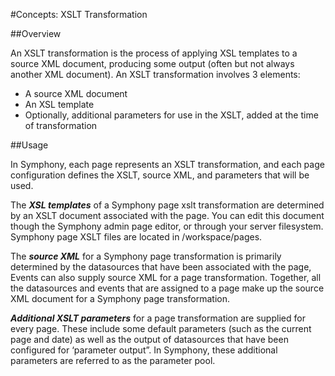 #Concepts: XSLT Transformation

##Overview

An XSLT transformation is the process of applying XSL templates to a source XML document, producing some output (often but not always another XML document).  An XSLT transformation involves 3 elements:

* A source XML document
* An XSL template
* Optionally, additional parameters for use in the XSLT, added at the time of transformation


##Usage

In Symphony, each page represents an XSLT transformation, and each page configuration defines the XSLT, source XML, and parameters that will be used. 

The ___XSL templates___ of a Symphony page xslt transformation are determined by an XSLT document associated with the page. You can edit this document though the Symphony admin page editor, or through your server filesystem. Symphony page XSLT files are located in /workspace/pages.

The ___source XML___ for a Symphony page transformation is primarily determined by the datasources that have been associated with the page,  Events can also supply source XML for a page transformation. Together, all the datasources and events that are assigned to a page make up the source XML document for a Symphony page transformation.

___Additional XSLT parameters___ for a page transformation are supplied for every page. These include some default parameters (such as the current page and date) as well as the output of datasources that have been configured for ‘parameter output”. In Symphony, these additional parameters are referred to as the parameter pool.